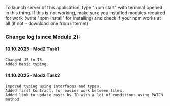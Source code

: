 To launch server of this application, type "npm start" with terminal opened in this thing.
If this is not working, make sure you installed modules required for work (write "npm install" for installing) and check if your npm works at all (if not - download one from internet)

### Change log (since Module 2):

#### 10.10.2025 - Mod2 Task1

    Changed JS to TS.
    Added basic typing.

#### 14.10.2025 - Mod2 Task2

    Impoved typing using interfaces and types. 
    Added first Contract, for easier work between files. 
    Added link to update posts by ID with a lot of conditions using PATCH method.